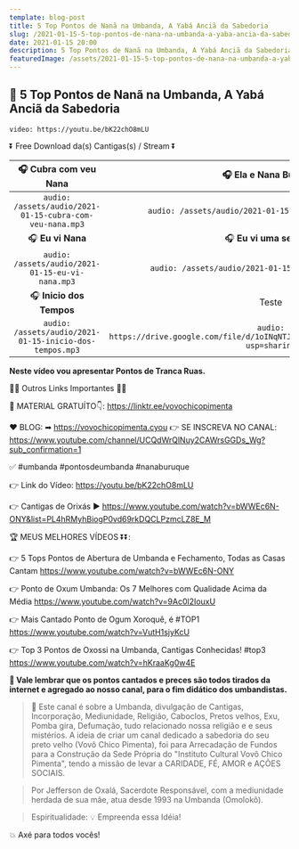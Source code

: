 ```yaml
---
template: blog-post
title: 5 Top Pontos de Nanã na Umbanda, A Yabá Anciã da Sabedoria
slug: /2021-01-15-5-top-pontos-de-nana-na-umbanda-a-yaba-ancia-da-sabedoria
date: 2021-01-15 20:00
description: 5 Top Pontos de Nanã na Umbanda, A Yabá Anciã da Sabedoria
featuredImage: /assets/2021-01-15-5-top-pontos-de-nana-na-umbanda-a-yaba-ancia-da-sabedoria.jpg
---
```

## **👊 5 Top Pontos de Nanã na Umbanda, A Yabá Anciã da Sabedoria**

<!-- #1: Embed through web URL -->
`video: https://youtu.be/bK22chO8mLU`

⏬ Free Download da(s) Cantigas(s) / Stream ⏬

|🎧 __Cubra com veu Nana__|🎧 __Ela e Nana Buruque__|
| :---: | :---: |
|`audio: /assets/audio/2021-01-15-cubra-com-veu-nana.mp3`|`audio: /assets/audio/2021-01-15-ela-e-nana-buruque.mp3`|
|🎧 __Eu vi Nana__|🎧 __Eu vi uma senhora__|
|`audio: /assets/audio/2021-01-15-eu-vi-nana.mp3`|`audio: /assets/audio/2021-01-15-eu-vi-uma-senhora.mp3`|
|🎧 __Inicio dos Tempos__|Teste|
|`audio: /assets/audio/2021-01-15-inicio-dos-tempos.mp3`|`audio: https://drive.google.com/file/d/1oINqNTJ8WmDnxyCEsufuhVNsO0WcrZfJ/view?usp=sharing`|

**Neste vídeo vou apresentar Pontos de Tranca Ruas.**

🔽🔽 Outros Links Importantes 🔽🔽

🎁 MATERIAL GRATUÍTO👇:
https://linktr.ee/vovochicopimenta

❤ BLOG: ➡ https://vovochicopimenta.cyou
👉 SE INSCREVA NO CANAL: https://www.youtube.com/channel/UCQdWrQlNuy2CAWrsGGDs_Wg?sub_confirmation=1

✅ #umbanda #pontosdeumbanda #nanaburuque

👉 Link do Vídeo: 
https://youtu.be/bK22chO8mLU

👉 Cantigas de Orixás
▶ https://www.youtube.com/watch?v=bWWEc6N-ONY&list=PL4hRMyhBiogP0vd69rkDQCLPzmcLZ8E_M

🏆 MEUS MELHORES VÍDEOS ⏬⏬:

👉 5 Tops Pontos de Abertura de Umbanda e Fechamento, Todas as Casas Cantam
https://www.youtube.com/watch?v=bWWEc6N-ONY

👉 Ponto de Oxum Umbanda: Os 7 Melhores com Qualidade Acima da Média
https://www.youtube.com/watch?v=9Ac0l2IouxU

👉 Mais Cantado Ponto de Ogum Xoroquê, é #TOP1
https://www.youtube.com/watch?v=VutH1sjyKcU

👉 Top 3 Pontos de Oxossi na Umbanda, Cantigas Conhecidas! #top3
https://www.youtube.com/watch?v=hKraaKg0w4E

**🔴 Vale lembrar que os pontos cantados e preces são todos tirados da internet e agregado ao nosso canal, para o fim didático dos umbandistas.**

>🙏 Este canal é sobre a Umbanda, divulgação de Cantigas, Incorporação, Mediunidade, Religião, Caboclos, Pretos velhos, Exu, Pomba gira, Defumação, tudo relacionado nossa religião e  e seus mistérios.
A ideia de criar um canal dedicado a sabedoria do seu preto velho (Vovô Chico Pimenta), foi para Arrecadação de Fundos para a Construção da Sede Própria do "Instituto Cultural Vovô Chico Pimenta", tendo a missão de levar a CARIDADE, FÉ, AMOR e AÇÕES SOCIAIS.

>Por Jefferson de Oxalá, Sacerdote Responsável, com a mediunidade herdada de sua mãe, atua desde 1993 na Umbanda (Omolokô).

>Espiritualidade: 💡 Empreenda essa Idéia!

💥 Axé para todos vocês!